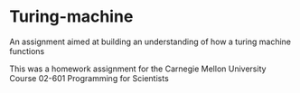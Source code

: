 # Turing-machine
An assignment aimed at building an understanding of how a turing machine functions

This was a homework assignment for the Carnegie Mellon University Course 02-601 Programming for Scientists
